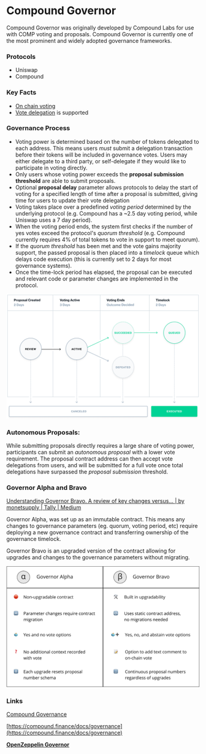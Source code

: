 # Compound Governor

Compound Governor was originally developed by Compound Labs for use with COMP voting and proposals. Compound Governor is currently one of the most prominent and widely adopted governance frameworks.

### Protocols

- Uniswap
- Compound

### **Key Facts**

- [On chain voting](https://tally.document360.io/docs/en/on-chain-vs-off-chain-voting)
- [Vote delegation](https://tally.document360.io/docs/en/vote-delegation) is supported

### **Governance Process**

- Voting power is determined based on the number of tokens delegated to each address. This means users *must* submit a delegation transaction before their tokens will be included in governance votes. Users may either delegate to a third party, or self-delegate if they would like to participate in voting directly.
- Only users whose voting power exceeds the **proposal submission threshold** are able to submit proposals.
- Optional **proposal delay** parameter allows protocols to delay the start of voting for a specified length of time after a proposal is submitted, giving time for users to update their vote delegation
- Voting takes place over a predefined *voting period* determined by the underlying protocol (e.g. Compound has a ~2.5 day voting period, while Uniswap uses a 7 day period).
- When the voting period ends, the system first checks if the number of yes votes exceed the protocol's *quorum threshold* (e.g. Compound currently requires 4% of total tokens to vote in support to meet quorum).
- If the *quorum threshold* has been met and the vote gains majority support, the passed proposal is then placed into a *timelock* queue which delays code execution (this is currently set to 2 days for most governance systems).
- Once the time-lock period has elapsed, the proposal can be executed and relevant code or parameter changes are implemented in the protocol.

![Untitled](Compound%20Governor%20c5d707500e6e404bb4a2860e697ee19d/Untitled.png)

### **Autonomous Proposals:**

While submitting proposals directly requires a large share of voting power, participants can submit an *autonomous proposal* with a lower vote requirement. The proposal contract address can then accept vote delegations from users, and will be submitted for a full vote once total delegations have surpassed the *proposal submission* threshold.

### **Governor Alpha and Bravo**

[Understanding Governor Bravo. A review of key changes versus… | by monetsupply | Tally | Medium](https://medium.com/tally-blog/understanding-governor-bravo-69b06f1875da)

Governor Alpha, was set up as an immutable contract. This means any changes to governance parameters (eg. quorum, voting period, etc) require deploying a new governance contract and transferring ownership of the governance timelock. 

Governor Bravo is an upgraded version of the contract allowing for upgrades and changes to the governance parameters without migrating.

![Untitled](Compound%20Governor%20c5d707500e6e404bb4a2860e697ee19d/Untitled%201.png)

### Links

[Compound Governance](https://wiki.withtally.com/docs/compound-governor)

[https://compound.finance/docs/governance](https://compound.finance/docs/governance)

[**OpenZeppelin Governor**](Compound%20Governor%20c5d707500e6e404bb4a2860e697ee19d/OpenZeppelin%20Governor%20c5d27feeaacb47fea4fbf1ea28af045f.md)